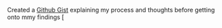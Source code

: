 Created a [Github Gist](https://gist.github.com/Izzycious/3f6ad0dac32454b0193a8dd10b8ccfd6) explaining my process and thoughts before getting onto mmy findings [